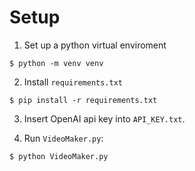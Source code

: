 # Setup 
1. Set up a python virtual enviroment
```
$ python -m venv venv
```

2. Install `requirements.txt`
```
$ pip install -r requirements.txt
```

3. Insert OpenAI api key into `API_KEY.txt`.

4. Run `VideoMaker.py`:
```
$ python VideoMaker.py
```